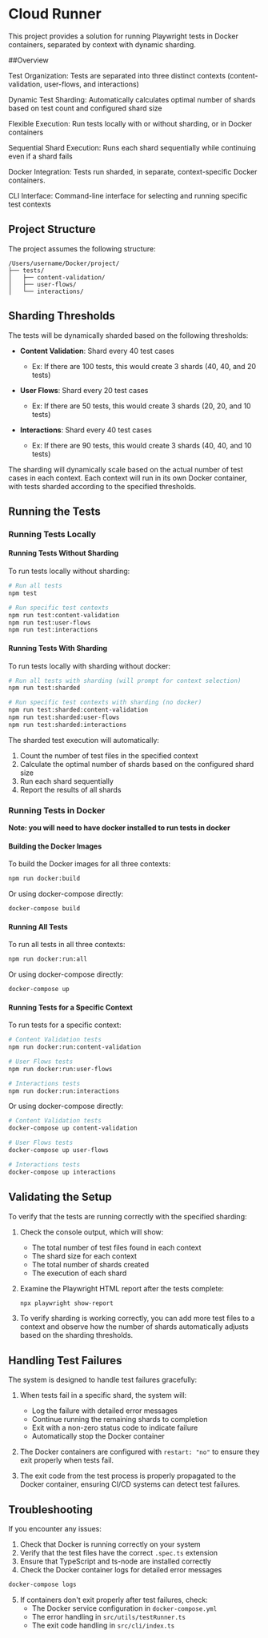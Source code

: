 # Cloud Runner

This project provides a solution for running Playwright tests in Docker containers, separated by context with dynamic sharding.

##Overview

Test Organization: Tests are separated into three distinct contexts (content-validation, user-flows, and interactions)

Dynamic Test Sharding: Automatically calculates optimal number of shards based on test count and configured shard size

Flexible Execution: Run tests locally with or without sharding, or in Docker containers

Sequential Shard Execution: Runs each shard sequentially while continuing even if a shard fails

Docker Integration: Tests run sharded, in separate, context-specific Docker containers.

CLI Interface: Command-line interface for selecting and running specific test contexts

## Project Structure

The project assumes the following structure:

```
/Users/username/Docker/project/
├── tests/
│   ├── content-validation/
│   ├── user-flows/
│   └── interactions/
```

## Sharding Thresholds

The tests will be dynamically sharded based on the following thresholds:

- **Content Validation**: Shard every 40 test cases

  - Ex: If there are 100 tests, this would create 3 shards (40, 40, and 20 tests)

- **User Flows**: Shard every 20 test cases

  - Ex: If there are 50 tests, this would create 3 shards (20, 20, and 10 tests)

- **Interactions**: Shard every 40 test cases
  - Ex: If there are 90 tests, this would create 3 shards (40, 40, and 10 tests)

The sharding will dynamically scale based on the actual number of test cases in each context. Each context will run in its own Docker container, with tests sharded according to the specified thresholds.

## Running the Tests

### Running Tests Locally

#### Running Tests Without Sharding

To run tests locally without sharding:

```bash
# Run all tests
npm test

# Run specific test contexts
npm run test:content-validation
npm run test:user-flows
npm run test:interactions
```

#### Running Tests With Sharding

To run tests locally with sharding without docker:

```bash
# Run all tests with sharding (will prompt for context selection)
npm run test:sharded

# Run specific test contexts with sharding (no docker)
npm run test:sharded:content-validation
npm run test:sharded:user-flows
npm run test:sharded:interactions
```

The sharded test execution will automatically:

1. Count the number of test files in the specified context
2. Calculate the optimal number of shards based on the configured shard size
3. Run each shard sequentially
4. Report the results of all shards

### Running Tests in Docker

**Note: you will need to have docker installed to run tests in docker**

#### Building the Docker Images

To build the Docker images for all three contexts:

```bash
npm run docker:build
```

Or using docker-compose directly:

```bash
docker-compose build
```

#### Running All Tests

To run all tests in all three contexts:

```bash
npm run docker:run:all
```

Or using docker-compose directly:

```bash
docker-compose up
```

#### Running Tests for a Specific Context

To run tests for a specific context:

```bash
# Content Validation tests
npm run docker:run:content-validation

# User Flows tests
npm run docker:run:user-flows

# Interactions tests
npm run docker:run:interactions
```

Or using docker-compose directly:

```bash
# Content Validation tests
docker-compose up content-validation

# User Flows tests
docker-compose up user-flows

# Interactions tests
docker-compose up interactions
```

## Validating the Setup

To verify that the tests are running correctly with the specified sharding:

1. Check the console output, which will show:

   - The total number of test files found in each context
   - The shard size for each context
   - The total number of shards created
   - The execution of each shard

2. Examine the Playwright HTML report after the tests complete:

   ```bash
   npx playwright show-report
   ```

3. To verify sharding is working correctly, you can add more test files to a context and observe how the number of shards automatically adjusts based on the sharding thresholds.

## Handling Test Failures

The system is designed to handle test failures gracefully:

1. When tests fail in a specific shard, the system will:

   - Log the failure with detailed error messages
   - Continue running the remaining shards to completion
   - Exit with a non-zero status code to indicate failure
   - Automatically stop the Docker container

2. The Docker containers are configured with `restart: "no"` to ensure they exit properly when tests fail.

3. The exit code from the test process is properly propagated to the Docker container, ensuring CI/CD systems can detect test failures.

## Troubleshooting

If you encounter any issues:

1. Check that Docker is running correctly on your system
2. Verify that the test files have the correct `.spec.ts` extension
3. Ensure that TypeScript and ts-node are installed correctly
4. Check the Docker container logs for detailed error messages

```bash
docker-compose logs
```

5. If containers don't exit properly after test failures, check:
   - The Docker service configuration in `docker-compose.yml`
   - The error handling in `src/utils/testRunner.ts`
   - The exit code handling in `src/cli/index.ts`
